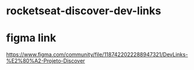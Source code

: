 # rocketseat-discover-dev-links

# figma link
https://www.figma.com/community/file/1187422022288947321/DevLinks-%E2%80%A2-Projeto-Discover